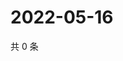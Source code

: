 # 2022-05-16

共 0 条

<!-- BEGIN WEIBO -->
<!-- 最后更新时间 Mon May 16 2022 14:24:14 GMT+0800 (China Standard Time) -->

<!-- END WEIBO -->
